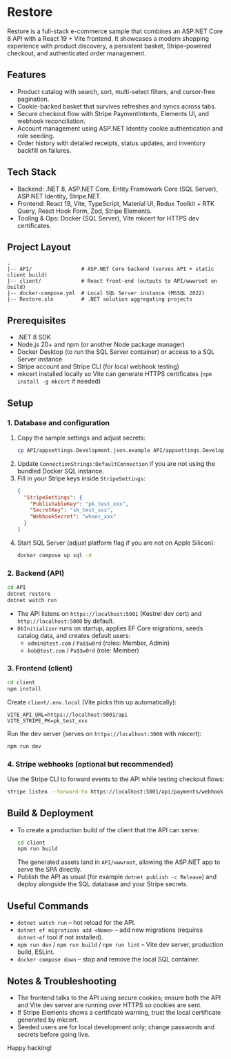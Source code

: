 # Restore

Restore is a full-stack e-commerce sample that combines an ASP.NET Core 8 API with a React 19 + Vite frontend. It showcases a modern shopping experience with product discovery, a persistent basket, Stripe-powered checkout, and authenticated order management.

## Features
- Product catalog with search, sort, multi-select filters, and cursor-free pagination.
- Cookie-backed basket that survives refreshes and syncs across tabs.
- Secure checkout flow with Stripe PaymentIntents, Elements UI, and webhook reconciliation.
- Account management using ASP.NET Identity cookie authentication and role seeding.
- Order history with detailed receipts, status updates, and inventory backfill on failures.

## Tech Stack
- Backend: .NET 8, ASP.NET Core, Entity Framework Core (SQL Server), ASP.NET Identity, Stripe.NET.
- Frontend: React 19, Vite, TypeScript, Material UI, Redux Toolkit + RTK Query, React Hook Form, Zod, Stripe Elements.
- Tooling & Ops: Docker (SQL Server), Vite mkcert for HTTPS dev certificates.

## Project Layout
```
.
|-- API/                # ASP.NET Core backend (serves API + static client build)
|-- client/             # React front-end (outputs to API/wwwroot on build)
|-- docker-compose.yml  # Local SQL Server instance (MSSQL 2022)
|-- Restore.sln         # .NET solution aggregating projects
```

## Prerequisites
- .NET 8 SDK
- Node.js 20+ and npm (or another Node package manager)
- Docker Desktop (to run the SQL Server container) or access to a SQL Server instance
- Stripe account and Stripe CLI (for local webhook testing)
- mkcert installed locally so Vite can generate HTTPS certificates (`npm install -g mkcert` if needed)

## Setup

### 1. Database and configuration
1. Copy the sample settings and adjust secrets:
   ```bash
   cp API/appsettings.Development.json.example API/appsettings.Development.json
   ```
2. Update `ConnectionStrings:DefaultConnection` if you are not using the bundled Docker SQL instance.
3. Fill in your Stripe keys inside `StripeSettings`:
   ```json
   {
     "StripeSettings": {
       "PublishableKey": "pk_test_xxx",
       "SecretKey": "sk_test_xxx",
       "WebhookSecret": "whsec_xxx"
     }
   }
   ```
4. Start SQL Server (adjust platform flag if you are not on Apple Silicon):
   ```bash
   docker compose up sql -d
   ```

### 2. Backend (API)
```bash
cd API
dotnet restore
dotnet watch run
```
- The API listens on `https://localhost:5001` (Kestrel dev cert) and `http://localhost:5000` by default.
- `DbInitializer` runs on startup, applies EF Core migrations, seeds catalog data, and creates default users:
  - `admin@test.com` / `Pa$$w0rd` (roles: Member, Admin)
  - `bob@test.com`   / `Pa$$w0rd` (role: Member)

### 3. Frontend (client)
```bash
cd client
npm install
```
Create `client/.env.local` (Vite picks this up automatically):
```
VITE_API_URL=https://localhost:5001/api
VITE_STRIPE_PK=pk_test_xxx
```
Run the dev server (serves on `https://localhost:3000` with mkcert):
```bash
npm run dev
```

### 4. Stripe webhooks (optional but recommended)
Use the Stripe CLI to forward events to the API while testing checkout flows:
```bash
stripe listen --forward-to https://localhost:5001/api/payments/webhook
```

## Build & Deployment
- To create a production build of the client that the API can serve:
  ```bash
  cd client
  npm run build
  ```
  The generated assets land in `API/wwwroot`, allowing the ASP.NET app to serve the SPA directly.
- Publish the API as usual (for example `dotnet publish -c Release`) and deploy alongside the SQL database and your Stripe secrets.

## Useful Commands
- `dotnet watch run` – hot reload for the API.
- `dotnet ef migrations add <Name>` – add new migrations (requires `dotnet-ef` tool if not installed).
- `npm run dev` / `npm run build` / `npm run lint` – Vite dev server, production build, ESLint.
- `docker compose down` – stop and remove the local SQL container.

## Notes & Troubleshooting
- The frontend talks to the API using secure cookies; ensure both the API and Vite dev server are running over HTTPS so cookies are sent.
- If Stripe Elements shows a certificate warning, trust the local certificate generated by mkcert.
- Seeded users are for local development only; change passwords and secrets before going live.

Happy hacking!
